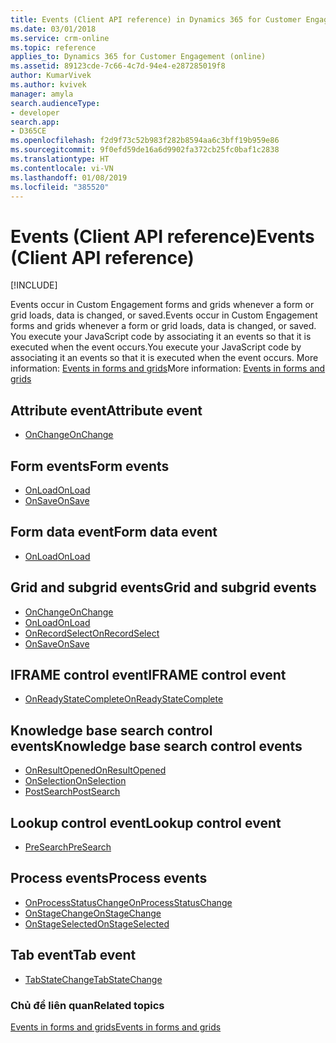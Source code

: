```yaml
---
title: Events (Client API reference) in Dynamics 365 for Customer Engagement| MicrosoftDocs
ms.date: 03/01/2018
ms.service: crm-online
ms.topic: reference
applies_to: Dynamics 365 for Customer Engagement (online)
ms.assetid: 89123cde-7c66-4c7d-94e4-e287285019f8
author: KumarVivek
ms.author: kvivek
manager: amyla
search.audienceType:
- developer
search.app:
- D365CE
ms.openlocfilehash: f2d9f73c52b983f282b8594aa6c3bff19b959e86
ms.sourcegitcommit: 9f0efd59de16a6d9902fa372cb25fc0baf1c2838
ms.translationtype: HT
ms.contentlocale: vi-VN
ms.lasthandoff: 01/08/2019
ms.locfileid: "385520"
---
```

# <a name="events-client-api-reference"></a><span data-ttu-id="6bfce-102">Events (Client API reference)</span><span class="sxs-lookup"><span data-stu-id="6bfce-102">Events (Client API reference)</span></span>

[!INCLUDE[](../../../includes/cc_applies_to_update_9_0_0.md)]

<span data-ttu-id="6bfce-103">Events occur in Custom Engagement forms and grids whenever a form or grid loads, data is changed, or saved.</span><span class="sxs-lookup"><span data-stu-id="6bfce-103">Events occur in Custom Engagement forms and grids whenever a form or grid loads, data is changed, or saved.</span></span> <span data-ttu-id="6bfce-104">You execute your JavaScript code by associating it an events so that it is executed when the event occurs.</span><span class="sxs-lookup"><span data-stu-id="6bfce-104">You execute your JavaScript code by associating it an events so that it is executed when the event occurs.</span></span> <span data-ttu-id="6bfce-105">More information: [Events in forms and grids](../events-forms-grids.md)</span><span class="sxs-lookup"><span data-stu-id="6bfce-105">More information: [Events in forms and grids](../events-forms-grids.md)</span></span>

## <a name="attribute-event"></a><span data-ttu-id="6bfce-106">Attribute event</span><span class="sxs-lookup"><span data-stu-id="6bfce-106">Attribute event</span></span>
- [<span data-ttu-id="6bfce-107">OnChange</span><span class="sxs-lookup"><span data-stu-id="6bfce-107">OnChange</span></span>](events/attribute-onchange.md)

## <a name="form-events"></a><span data-ttu-id="6bfce-108">Form events</span><span class="sxs-lookup"><span data-stu-id="6bfce-108">Form events</span></span>
- [<span data-ttu-id="6bfce-109">OnLoad</span><span class="sxs-lookup"><span data-stu-id="6bfce-109">OnLoad</span></span>](events/form-onload.md)
- [<span data-ttu-id="6bfce-110">OnSave</span><span class="sxs-lookup"><span data-stu-id="6bfce-110">OnSave</span></span>](events/form-onsave.md)

## <a name="form-data-event"></a><span data-ttu-id="6bfce-111">Form data event</span><span class="sxs-lookup"><span data-stu-id="6bfce-111">Form data event</span></span>
- [<span data-ttu-id="6bfce-112">OnLoad</span><span class="sxs-lookup"><span data-stu-id="6bfce-112">OnLoad</span></span>](events/form-data-onload.md)

## <a name="grid-and-subgrid-events"></a><span data-ttu-id="6bfce-113">Grid and subgrid events</span><span class="sxs-lookup"><span data-stu-id="6bfce-113">Grid and subgrid events</span></span>
- [<span data-ttu-id="6bfce-114">OnChange</span><span class="sxs-lookup"><span data-stu-id="6bfce-114">OnChange</span></span>](events/grid-onchange.md)
- [<span data-ttu-id="6bfce-115">OnLoad</span><span class="sxs-lookup"><span data-stu-id="6bfce-115">OnLoad</span></span>](events/subgrid-onload.md)
- [<span data-ttu-id="6bfce-116">OnRecordSelect</span><span class="sxs-lookup"><span data-stu-id="6bfce-116">OnRecordSelect</span></span>](events/grid-onrecordselect.md)
- [<span data-ttu-id="6bfce-117">OnSave</span><span class="sxs-lookup"><span data-stu-id="6bfce-117">OnSave</span></span>](events/grid-onsave.md)

## <a name="iframe-control-event"></a><span data-ttu-id="6bfce-118">IFRAME control event</span><span class="sxs-lookup"><span data-stu-id="6bfce-118">IFRAME control event</span></span>
- [<span data-ttu-id="6bfce-119">OnReadyStateComplete</span><span class="sxs-lookup"><span data-stu-id="6bfce-119">OnReadyStateComplete</span></span>](events/onreadystatecomplete.md)

## <a name="knowledge-base-search-control-events"></a><span data-ttu-id="6bfce-120">Knowledge base search control events</span><span class="sxs-lookup"><span data-stu-id="6bfce-120">Knowledge base search control events</span></span>
- [<span data-ttu-id="6bfce-121">OnResultOpened</span><span class="sxs-lookup"><span data-stu-id="6bfce-121">OnResultOpened</span></span>](events/onresultopened.md)
- [<span data-ttu-id="6bfce-122">OnSelection</span><span class="sxs-lookup"><span data-stu-id="6bfce-122">OnSelection</span></span>](events/onselection.md)
- [<span data-ttu-id="6bfce-123">PostSearch</span><span class="sxs-lookup"><span data-stu-id="6bfce-123">PostSearch</span></span>](events/postsearch.md)

## <a name="lookup-control-event"></a><span data-ttu-id="6bfce-124">Lookup control event</span><span class="sxs-lookup"><span data-stu-id="6bfce-124">Lookup control event</span></span>
- [<span data-ttu-id="6bfce-125">PreSearch</span><span class="sxs-lookup"><span data-stu-id="6bfce-125">PreSearch</span></span>](events/presearch.md)

## <a name="process-events"></a><span data-ttu-id="6bfce-126">Process events</span><span class="sxs-lookup"><span data-stu-id="6bfce-126">Process events</span></span>
- [<span data-ttu-id="6bfce-127">OnProcessStatusChange</span><span class="sxs-lookup"><span data-stu-id="6bfce-127">OnProcessStatusChange</span></span>](events/onprocessstatuschange.md)
- [<span data-ttu-id="6bfce-128">OnStageChange</span><span class="sxs-lookup"><span data-stu-id="6bfce-128">OnStageChange</span></span>](events/onstagechange.md)
- [<span data-ttu-id="6bfce-129">OnStageSelected</span><span class="sxs-lookup"><span data-stu-id="6bfce-129">OnStageSelected</span></span>](events/onstageselected.md)

## <a name="tab-event"></a><span data-ttu-id="6bfce-130">Tab event</span><span class="sxs-lookup"><span data-stu-id="6bfce-130">Tab event</span></span>
- [<span data-ttu-id="6bfce-131">TabStateChange</span><span class="sxs-lookup"><span data-stu-id="6bfce-131">TabStateChange</span></span>](events/tabstatechange.md)

### <a name="related-topics"></a><span data-ttu-id="6bfce-132">Chủ đề liên quan</span><span class="sxs-lookup"><span data-stu-id="6bfce-132">Related topics</span></span>

[<span data-ttu-id="6bfce-133">Events in forms and grids</span><span class="sxs-lookup"><span data-stu-id="6bfce-133">Events in forms and grids</span></span>](../events-forms-grids.md)

